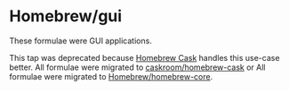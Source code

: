 # Homebrew/gui
These formulae were GUI applications.

This tap was deprecated because [Homebrew Cask](https://github.com/caskroom/homebrew-cask) handles this use-case better.
All formulae were migrated to [caskroom/homebrew-cask](https://github.com/caskroom/homebrew-cask) or All formulae were migrated to [Homebrew/homebrew-core](https://github.com/Homebrew/homebrew-core).
